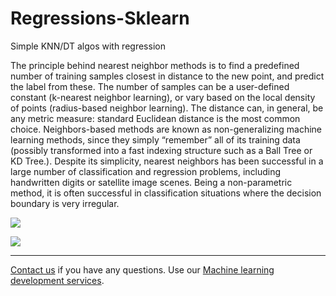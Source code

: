 # Regressions-Sklearn
Simple KNN/DT algos with regression

The principle behind nearest neighbor methods is to find a predefined number of training samples closest in distance to the new point, and predict the label from these. The number of samples can be a user-defined constant (k-nearest neighbor learning), or vary based on the local density of points (radius-based neighbor learning). The distance can, in general, be any metric measure: standard Euclidean distance is the most common choice. Neighbors-based methods are known as non-generalizing machine learning methods, since they simply “remember” all of its training data (possibly transformed into a fast indexing structure such as a Ball Tree or KD Tree.).
Despite its simplicity, nearest neighbors has been successful in a large number of classification and regression problems, including handwritten digits or satellite image scenes. Being a non-parametric method, it is often successful in classification situations where the decision boundary is very irregular.

![](http://scikit-learn.org/stable/_images/sphx_glr_plot_kmeans_assumptions_0011.png)

![](http://scikit-learn.org/stable/_images/sphx_glr_plot_kmeans_digits_0011.png)

-----------------------------

<a href="https://adexin.com/contact-us/">Contact us</a> if you have any questions. Use our <a href="https://adexin.com/services/machine-learning-consulting/">Machine learning development services</a>.
